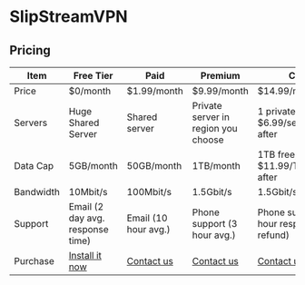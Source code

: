 <h1 id="slipstreamvpn">SlipStreamVPN</h1>
<h2 id="pricing">Pricing</h2>

<table>
<thead>
<tr>
<th>Item</th>
<th>Free Tier</th>
<th>Paid</th>
<th>Premium</th>
<th>Custom</th>
</tr>
</thead>
<tbody>
<tr>
<td>Price</td>
<td>$0/month</td>
<td>$1.99/month</td>
<td>$9.99/month</td>
<td>$14.99/month</td>
</tr>
<tr>
<td>Servers</td>
<td>Huge Shared Server</td>
<td>Shared server</td>
<td>Private server in region you choose</td>
<td>1 private free, $6.99/server/month after</td>
</tr>
<tr>
<td>Data Cap</td>
<td>5GB/month</td>
<td>50GB/month</td>
<td>1TB/month</td>
<td>1TB free, $11.99/TB/month after</td>
</tr>
<tr>
<td>Bandwidth</td>
<td>10Mbit/s</td>
<td>100Mbit/s</td>
<td>1.5Gbit/s</td>
<td>1.5Gbit/server/second</td>
</tr>
<tr>
<td>Support</td>
<td>Email (2 day avg. response time)</td>
<td>Email (10 hour avg.)</td>
<td>Phone support (3 hour avg.)</td>
<td>Phone support (1.5 hour response or refund)</td>
</tr>
<tr>
<td>Purchase</td>
<td><a href="http://invalid">Install it now</a></td>
<td><a href="contact-us">Contact us</a></td>
<td><a href="contact-us">Contact us</a></td>
<td><a href="contact-us">Contact us</a></td>
</tr>
</tbody>
</table>
